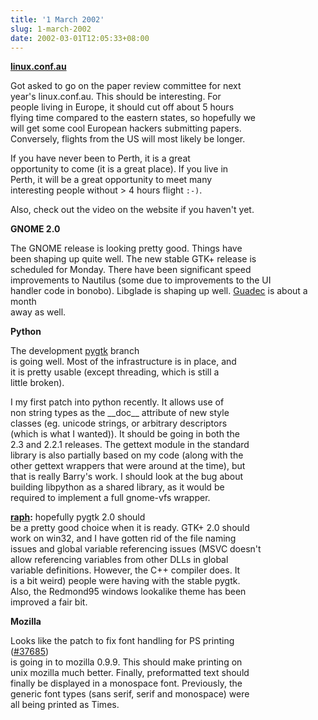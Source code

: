 ```yaml
---
title: '1 March 2002'
slug: 1-march-2002
date: 2002-03-01T12:05:33+08:00
---
```


**[linux.conf.au](http://perth2003.linux.conf.au/)**

Got asked to go on the paper review committee for next\
year\'s linux.conf.au. This should be interesting. For\
people living in Europe, it should cut off about 5 hours\
flying time compared to the eastern states, so hopefully we\
will get some cool European hackers submitting papers.\
Conversely, flights from the US will most likely be longer.

If you have never been to Perth, it is a great\
opportunity to come (it is a great place). If you live in\
Perth, it will be a great opportunity to meet many\
interesting people without \> 4 hours flight `:-)`.

Also, check out the video on the website if you haven\'t yet.

**GNOME 2.0**

The GNOME release is looking pretty good. Things have\
been shaping up quite well. The new stable GTK+ release is\
scheduled for Monday. There have been significant speed\
improvements to Nautilus (some due to improvements to the UI\
handler code in bonobo). Libglade is shaping up well.
[Guadec](http://guadec.gnome.org/) is about a month\
away as well.

**Python**

The development [pygtk](http://www.daa.com.au/~james/pygtk/) branch\
is going well. Most of the infrastructure is in place, and\
it is pretty usable (except threading, which is still a\
little broken).

I my first patch into python recently. It allows use of\
non string types as the \_\_doc\_\_ attribute of new style\
classes (eg. unicode strings, or arbitrary descriptors\
(which is what I wanted)). It should be going in both the\
2.3 and 2.2.1 releases. The gettext module in the standard\
library is also partially based on my code (along with the\
other gettext wrappers that were around at the time), but\
that is really Barry\'s work. I should look at the bug about\
building libpython as a shared library, as it would be\
required to implement a full gnome-vfs wrapper.

**[raph](http://www.advogato.org/person/raph/):** hopefully pygtk 2.0
should\
be a pretty good choice when it is ready. GTK+ 2.0 should\
work on win32, and I have gotten rid of the file naming\
issues and global variable referencing issues (MSVC doesn\'t\
allow referencing variables from other DLLs in global\
variable definitions. However, the C++ compiler does. It\
is a bit weird) people were having with the stable pygtk.\
Also, the Redmond95 windows lookalike theme has been\
improved a fair bit.

**Mozilla**

Looks like the patch to fix font handling for PS printing\
([\#37685](http://bugzilla.mozilla.org/show_bug.cgi?id=37685))\
is going in to mozilla 0.9.9. This should make printing on\
unix mozilla much better. Finally, preformatted text should\
finally be displayed in a monospace font. Previously, the\
generic font types (sans serif, serif and monospace) were\
all being printed as Times.
